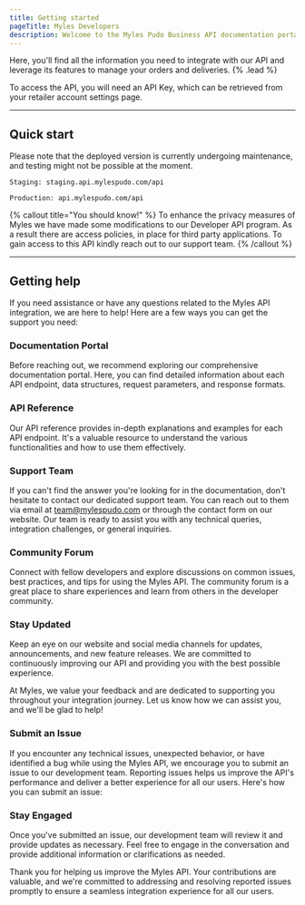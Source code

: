 ```yaml
---
title: Getting started
pageTitle: Myles Developers
description: Welcome to the Myles Pudo Business API documentation portal!.
---
```


Here, you'll find all the information you need to integrate with our API and leverage its features to manage your orders and deliveries. {% .lead %}

To access the API, you will need an API Key, which can be retrieved from your retailer account settings page.

---

## Quick start

Please note that the deployed version is currently undergoing maintenance, and testing might not be possible at the moment.

```shell
Staging: staging.api.mylespudo.com/api
```

```shell
Production: api.mylespudo.com/api
```

{% callout title="You should know!" %}
To enhance the privacy measures of Myles we have made some modifications to our Developer API program. As a result there are access policies, in place for third party applications. To gain access to this API kindly reach out to our support team.
{% /callout %}

---

## Getting help

If you need assistance or have any questions related to the Myles API integration, we are here to help! Here are a few ways you can get the support you need:

### Documentation Portal

Before reaching out, we recommend exploring our comprehensive documentation portal. Here, you can find detailed information about each API endpoint, data structures, request parameters, and response formats.

### API Reference

Our API reference provides in-depth explanations and examples for each API endpoint. It's a valuable resource to understand the various functionalities and how to use them effectively.

### Support Team

If you can't find the answer you're looking for in the documentation, don't hesitate to contact our dedicated support team. You can reach out to them via email at team@mylespudo.com or through the contact form on our website. Our team is ready to assist you with any technical queries, integration challenges, or general inquiries.

### Community Forum

Connect with fellow developers and explore discussions on common issues, best practices, and tips for using the Myles API. The community forum is a great place to share experiences and learn from others in the developer community.

### Stay Updated

Keep an eye on our website and social media channels for updates, announcements, and new feature releases. We are committed to continuously improving our API and providing you with the best possible experience.

At Myles, we value your feedback and are dedicated to supporting you throughout your integration journey. Let us know how we can assist you, and we'll be glad to help!

### Submit an Issue

If you encounter any technical issues, unexpected behavior, or have identified a bug while using the Myles API, we encourage you to submit an issue to our development team. Reporting issues helps us improve the API's performance and deliver a better experience for all our users. Here's how you can submit an issue:

### Stay Engaged

Once you've submitted an issue, our development team will review it and provide updates as necessary. Feel free to engage in the conversation and provide additional information or clarifications as needed.

Thank you for helping us improve the Myles API. Your contributions are valuable, and we're committed to addressing and resolving reported issues promptly to ensure a seamless integration experience for all our users.
